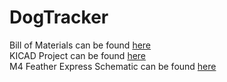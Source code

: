 # DogTracker
Bill of Materials can be found [here](https://github.com/krsandwich/DogTracker/tree/master/Hardware/BOM) \
KICAD Project can be found [here](https://github.com/krsandwich/DogTracker/tree/master/Hardware/Kicad)\
M4 Feather Express Schematic can be found [here](https://learn.adafruit.com/assets/57242)
